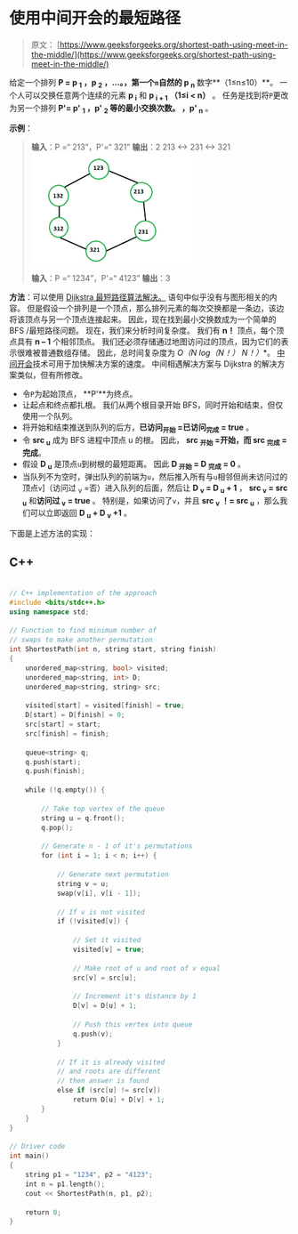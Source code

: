 # 使用中间开会的最短路径

> 原文： [https://www.geeksforgeeks.org/shortest-path-using-meet-in-the-middle/](https://www.geeksforgeeks.org/shortest-path-using-meet-in-the-middle/)

给定一个排列 **P = p <sub>1</sub> ，p <sub>2</sub> ，…。，第一个`n`自然的 p <sub>n</sub>** 数字**（1≤n≤10）**。 一个人可以交换任意两个连续的元素 **p <sub>i</sub>** 和 **p <sub>i + 1</sub>** **（1≤i < n）** 。 任务是找到将`P`更改为另一个排列 **P'= p' <sub>1</sub> ，p' <sub>2</sub> 等的最小交换次数。 ，p' <sub>n</sub>** 。

**示例**：

> **输入**：P =“ 213”，P'=“ 321”
> **输出**：2
> 213 <-> 231 <-> 321
> ![](img/59af6c0b7b39cd3f34f68fefce2f906f.png)
> 
> **输入**：P =“ 1234”，P'=“ 4123”
> **输出**：3

**方法**：可以使用 [Dijkstra 最短路径算法解决。](https://www.geeksforgeeks.org/dijkstras-shortest-path-algorithm-using-priority_queue-stl/) 语句中似乎没有与图形相关的内容。 但是假设一个排列是一个顶点，那么排列元素的每次交换都是一条边，该边将该顶点与另一个顶点连接起来。 因此，现在找到最小交换数成为一个简单的 BFS /最短路径问题。
现在，我们来分析时间复杂度。 我们有 **n！** 顶点，每个顶点具有 **n – 1** 个相邻顶点。 我们还必须存储通过地图访问过的顶点，因为它们的表示很难被普通数组存储。 因此，总时间复杂度为 **O（N log（N！）* N！）**。 [中间开会](https://www.geeksforgeeks.org/meet-in-the-middle/)技术可用于加快解决方案的速度。
中间相遇解决方案与 Dijkstra 的解决方案类似，但有所修改。

*   令`P`为起始顶点， **P'**为终点。
*   让起点和终点都扎根。 我们从两个根目录开始 BFS，同时开始和结束，但仅使用一个队列。
*   将开始和结束推送到队列的后方，**已访问<sub>开始</sub> =已访问<sub>完成</sub> = true** 。
*   令 **src <sub>u</sub>** 成为 BFS 进程中顶点 u 的根。 因此， **src <sub>开始</sub> =开始，而 src <sub>完成</sub> =完成**。
*   假设 **D <sub>u</sub>** 是顶点`u`到树根的最短距离。 因此 **D <sub>开始</sub> = D <sub>完成</sub> = 0** 。
*   当队列不为空时，弹出队列的前端为`u`，然后推入所有与`u`相邻但尚未访问过的顶点`v`]（访问过 <sub>v</sub> =否）进入队列的后面，然后让 **D <sub>v</sub> = D <sub>u</sub> + 1** ， **src <sub>v</sub> = src <sub>u</sub>** 和**访问过 <sub>v</sub> = true** 。 特别是，如果访问了`v`，并且 **src <sub>v</sub> ！= src <sub>u</sub>** ，那么我们可以立即返回 **D <sub>u</sub> + D <sub>v</sub> +1** 。

下面是上述方法的实现：

## C++

```cpp

// C++ implementation of the approach 
#include <bits/stdc++.h> 
using namespace std; 

// Function to find minimum number of 
// swaps to make another permutation 
int ShortestPath(int n, string start, string finish) 
{ 
    unordered_map<string, bool> visited; 
    unordered_map<string, int> D; 
    unordered_map<string, string> src; 

    visited[start] = visited[finish] = true; 
    D[start] = D[finish] = 0; 
    src[start] = start; 
    src[finish] = finish; 

    queue<string> q; 
    q.push(start); 
    q.push(finish); 

    while (!q.empty()) { 

        // Take top vertex of the queue 
        string u = q.front(); 
        q.pop(); 

        // Generate n - 1 of it's permutations 
        for (int i = 1; i < n; i++) { 

            // Generate next permutation 
            string v = u; 
            swap(v[i], v[i - 1]); 

            // If v is not visited 
            if (!visited[v]) { 

                // Set it visited 
                visited[v] = true; 

                // Make root of u and root of v equal 
                src[v] = src[u]; 

                // Increment it's distance by 1 
                D[v] = D[u] + 1; 

                // Push this vertex into queue 
                q.push(v); 
            } 

            // If it is already visited 
            // and roots are different 
            // then answer is found 
            else if (src[u] != src[v]) 
                return D[u] + D[v] + 1; 
        } 
    } 
} 

// Driver code 
int main() 
{ 
    string p1 = "1234", p2 = "4123"; 
    int n = p1.length(); 
    cout << ShortestPath(n, p1, p2); 

    return 0; 
} 

```